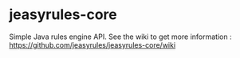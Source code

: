 # jeasyrules-core
Simple Java rules engine API.
See the wiki to get more information : https://github.com/jeasyrules/jeasyrules-core/wiki
